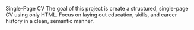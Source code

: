 Single-Page CV
The goal of this project is create a structured, single-page CV using only HTML. Focus on laying out education, skills, and career history in a clean, semantic manner. 
